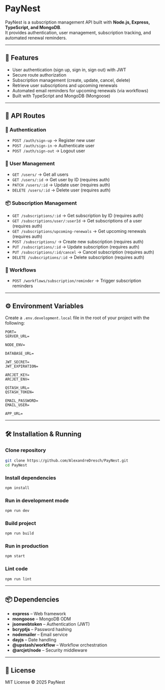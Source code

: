 # PayNest

PayNest is a subscription management API built with **Node.js, Express, TypeScript, and MongoDB**.  
It provides authentication, user management, subscription tracking, and automated renewal reminders.

---

## 🚀 Features

- User authentication (sign up, sign in, sign out) with JWT
- Secure route authorization
- Subscription management (create, update, cancel, delete)
- Retrieve user subscriptions and upcoming renewals
- Automated email reminders for upcoming renewals (via workflows)
- Built with TypeScript and MongoDB (Mongoose)

---

## 📡 API Routes

### 🔐 Authentication
- `POST /auth/sign-up` → Register new user  
- `POST /auth/sign-in` → Authenticate user  
- `POST /auth/sign-out` → Logout user  

### 👤 User Management
- `GET /users/` → Get all users  
- `GET /users/:id` → Get user by ID (requires auth)  
- `PATCH /users/:id` → Update user (requires auth)  
- `DELETE /users/:id` → Delete user (requires auth)  

### 📦 Subscription Management
- `GET /subscriptions/:id` → Get subscription by ID (requires auth)  
- `GET /subscriptions/user/:userId` → Get subscriptions of a user (requires auth)  
- `GET /subscriptions/upcoming-renewals` → Get upcoming renewals (requires auth)  
- `POST /subscriptions/` → Create new subscription (requires auth)  
- `PUT /subscriptions/:id` → Update subscription (requires auth)  
- `PUT /subscriptions/:id/cancel` → Cancel subscription (requires auth)  
- `DELETE /subscriptions/:id` → Delete subscription (requires auth)  

### 🔄 Workflows
- `POST /workflows/subscription/reminder` → Trigger subscription reminders  

---

## ⚙️ Environment Variables

Create a `.env.development.local` file in the root of your project with the following:

```env
PORT=
SERVER_URL=

NODE_ENV=

DATABASE_URL=

JWT_SECRET=
JWT_EXPIRATION=

ARCJET_KEY=
ARCJET_ENV=

QSTASH_URL=
QSTASH_TOKEN=

EMAIL_PASSWORD=
EMAIL_USER=

APP_URL=
```

---

## 🛠️ Installation & Running

### Clone repository
```bash
git clone https://github.com/AlexandreDresch/PayNest.git
cd PayNest
```

### Install dependencies
```bash
npm install
```

### Run in development mode
```bash
npm run dev
```

### Build project
```bash
npm run build
```

### Run in production
```bash
npm start
```

### Lint code
```bash
npm run lint
```

---

## 📦 Dependencies

- **express** – Web framework  
- **mongoose** – MongoDB ODM  
- **jsonwebtoken** – Authentication (JWT)  
- **bcryptjs** – Password hashing  
- **nodemailer** – Email service  
- **dayjs** – Date handling  
- **@upstash/workflow** – Workflow orchestration  
- **@arcjet/node** – Security middleware  

---

## 📜 License

MIT License © 2025 PayNest
